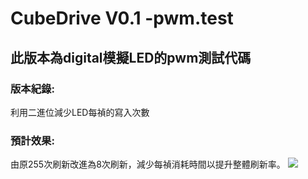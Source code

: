 # CubeDrive V0.1 -pwm.test
## **此版本為digital模擬LED的pwm測試代碼**
### 版本紀錄:
利用二進位減少LED每禎的寫入次數
### 預計效果:
由原255次刷新改進為8次刷新，減少每禎消耗時間以提升整體刷新率。
[![](https://img.shields.io/badge/Magisk-v25.2-blue)](https://github.com/topjohnwu/Magisk/releases/tag/v25.2)
